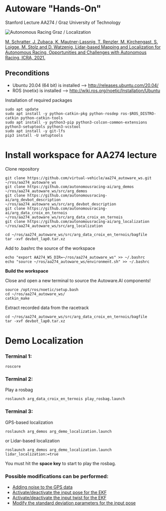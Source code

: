 # Autoware "Hands-On"

Stanford Lecture AA274 / Graz University of Technology 


![Autonomous Racing Graz / Localization](https://github.com/virtual-vehicle/aa274_autoware_ws/blob/master/docs/ARG_Localization.jpg?raw=true "Autonomous Racing Graz / Localiztion")



[M. Schratter, J. Zubaca, K. Mautner-Lassnig, T. Renzler, M. Kirchengast, S. Loigge, M. Stolz and D. Watzenig, Lidar-based Mapping and Localization for Autonomous Racing, Opportunities and Challenges with Autonomous Racing, ICRA, 2021.](https://linklab-uva.github.io/icra-autonomous-racing/contributed_papers/paper4.pdf)

## Preconditions
- Ubuntu 20.04 (64 bit) is installed --> http://releases.ubuntu.com/20.04/
- ROS (noetix) is installed --> http://wiki.ros.org/noetic/Installation/Ubuntu

Installation of required packages
```
sudo apt update
sudo apt install -y python-catkin-pkg python-rosdep ros-$ROS_DISTRO-catkin python-catkin-tools
sudo apt install -y python3-pip python3-colcon-common-extensions python3-setuptools python3-vcstool
sudo apt install -y git-lfs
pip3 install -U setuptools
```


# Install workspace for AA274 lecture
Clone repository
```
git clone https://github.com/virtual-vehicle/aa274_autoware_ws.git ~/ros/aa274_autoware_ws
git clone https://github.com/autonomousracing-ai/arg_demos ~/ros/aa274_autoware_ws/src/arg_demos
git clone https://github.com/autonomousracing-ai/arg_devbot_description ~/ros/aa274_autoware_ws/src/arg_devbot_description
git clone https://github.com/autonomousracing-ai/arg_data_croix_en_ternois ~/ros/aa274_autoware_ws/src/arg_data_croix_en_ternois
git clone https://github.com/autonomousracing-ai/arg_localization ~/ros/aa274_autoware_ws/src/arg_localization 

cd ~/ros/aa274_autoware_ws/src/arg_data_croix_en_ternois/bagfile
tar -xvf devbot_lap0.tar.xz
```
Add to .bashrc the source of the workspace
```
echo "export AA274_WS_DIR=~/ros/aa274_autoware_ws" >> ~/.bashrc
echo "source ~/ros/aa274_autoware_ws/environment.sh" >> ~/.bashrc
```	
**Build the workspace**

Close and open a new terminal to source the Autoware.AI components!

```
source /opt/ros/noetic/setup.bash
cd ~/ros/aa274_autoware_ws/
catkin_make
```
Extract recorded data from the racetrack
```
cd ~/ros/aa274_autoware_ws/src/arg_data_croix_en_ternois/bagfile
tar -xvf devbot_lap0.tar.xz
```



# Demo Localization
### Terminal 1:
```
roscore 
```

### Terminal 2:
Play a rosbag
```
roslaunch arg_data_croix_en_ternois play_rosbag.launch 
```

### Terminal 3:
GPS-based localization
```
roslaunch arg_demos arg_demo_localization.launch
```
or Lidar-based localization
```
roslaunch arg_demos arg_demo_localization.launch lidar_localization:=true
```

You must hit the **space key** to start to play the rosbag.

### Possible modifications can be performed:
- [Adding noise to the GPS data](https://github.com/autonomousracing-ai/arg_localization/blob/main/arg_localization/launch/gps_pose_estimator.launch#L4)
- [Activate/deactivate the input pose for the EKF](https://github.com/autonomousracing-ai/arg_demos/blob/main/launch/arg_demo_localization.launch#L81)
- [Activate/deactivate the input twist for the EKF](https://github.com/autonomousracing-ai/arg_demos/blob/main/launch/arg_demo_localization.launch#L88)
- [Modify the standard deviation parameters for the input pose](https://github.com/autonomousracing-ai/arg_demos/blob/main/launch/arg_demo_localization.launch#L83)



